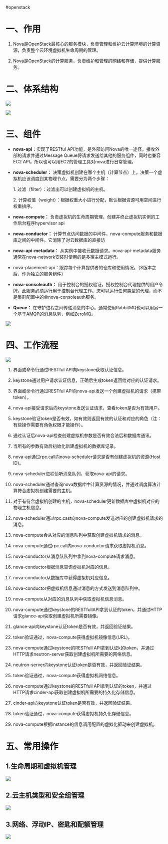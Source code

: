 #openstack

# 一、作用

1.  Nova是OpenStack最核心的服务模块，负责管理和维护云计算环境的计算资源，负责整个云环境虚拟机生命周期的管理。

2.  Nova是OpenStack的计算服务，负责维护和管理的网络和存储，提供计算服务。

# 二、体系结构

![](assets/OpenStack之Nova组件详解/image-20221127212938594.png)

![](assets/OpenStack之Nova组件详解/image-20221127212945257.png)

# 三、组件

*   **nova-api**：实现了RESTful API功能，是外部访问Nova的唯一途径。接收外部的请求并通过Message Queue将请求发送给其他的服务组件，同时也兼容EC2 API，所以也可以用EC2的管理工具对nova进行日常管理。

*   **nova-scheduler：** 决策虚拟机创建在哪个主机（计算节点）上。决策一个虚拟机应该调度到某物理节点，需要分为两个步骤：

    1. 过滤（filter）：过滤出可以创建虚拟机的主机。

    2\. 计算权值（weight）：根据权重大小进行分配，默认根据资源可用空间进行权重排序。

*   **nova-compute：** 负责虚拟机的生命周期管理，创建并终止虚拟机实例的工作后台程序hypervisor api

*   **nova-conductor：** 计算节点访问数据的中间件，nova-compute服务和数据库之间的中间件。它消除了对云数据库的直接访

*   **nova-api-metadata：** 从实例中接收元数据请求。nova-api-metadata服务通常在nova-network安装时使用的是多宿主模式运行。

*   nova-placement-api：跟踪每个计算提供者的仓库和使用情况。（S版本之后，作为独立的服务组件）

*   **nova-consoleauth：** 用于控制台的授权验证，授权控制台代理提供的用户令牌。此服务必须运行用于控制台代理工作。您可以运行任何类型的代理，而不是集群配置中的单nova-consoleauth服务。

*   **Queue：** 在守护进程之间传递消息的中心。通常使用RabbitMQ也可以用另一个基于AMQP的消息队列，例如ZeroMQ。

![](assets/OpenStack之Nova组件详解/image-20221127212952563.png)

# 四、工作流程

![](assets/OpenStack之Nova组件详解/image-20221127212958191.png)

1.  界面或命令行通过RESTful API向keystone获取认证信息。

2.  keystone通过用户请求认证信息，正确后生成token返回给对应的认证请求。

3.  界面或命令行通过RESTful API向nova-api发送一个创建虚拟机的请求（携带token）。

4.  nova-api接受请求后向keystone发送认证请求，查看token是否为有效用户。

5.  keystone验证token是否有效，如有效则返回有效的认证和对应的角色（注：有些操作需要有角色权限才能操作）。

6.  通过认证后nova-api检查创建虚拟机参数是否有效合法后和数据库通讯。

7.  当所有的参数有效后初始化新建虚拟机的数据库记录。

8.  nova-api通过rpc.call向nova-scheduler请求是否有创建虚拟机的资源(Host ID)。

9.  nova-scheduler进程侦听消息队列，获取nova-api的请求。

10. nova-scheduler通过查询nova数据库中计算资源的情况，并通过调度算法计算符合虚拟机创建需要的主机。

11. 对于有符合虚拟机创建的主机，nova-scheduler更新数据库中虚拟机对应的物理主机信息。

12. nova-scheduler通过rpc.cast向nova-compute发送对应的创建虚拟机请求的消息。

13. nova-compute会从对应的消息队列中获取创建虚拟机请求的消息。

14. nova-compute通过rpc.call向nova-conductor请求获取虚拟机消息。

15. nova-conductor从消息队队列中拿到nova-compute请求消息。

16. nova-conductor根据消息查询虚拟机对应的信息。

17. nova-conductor从数据库中获得虚拟机对应信息。

18. nova-conductor把虚拟机信息通过消息的方式发送到消息队列中。

19. nova-compute从对应的消息队列中获取虚拟机信息消息。

20. nova-compute通过keystone的RESTfullAPI拿到认证的token，并通过HTTP请求glance-api获取创建虚拟机所需要镜像。

21. glance-api向keystone认证token是否有效，并返回验证结果。

22. token验证通过，nova-compute获得虚拟机镜像信息(URL)。

23. nova-compute通过keystone的RESTfull API拿到认证k的token，并通过HTTP请求neutron-server获取创建虚拟机所需要的网络信息。

24. neutron-server向keystone认证token是否有效，并返回验证结果。

25. token验证通过，nova-compute获得虚拟机网络信息。

26. nova-compute通过keystone的RESTfull API拿到认证的token，并通过HTTP请求cinder-api获取创建虚拟机所需要的持久化存储信息。

27. cinder-api向keystone认证token是否有效，并返回验证结果。

28. token验证通过，nova-compute获得虚拟机持久化存储信息。

29. nova-compute根据instance的信息调用配置的虚拟化驱动来创建虚拟机。

# 五、常用操作

## 1.生命周期和虚拟机管理

![](assets/OpenStack之Nova组件详解/image-20221127213012479.png)

## 2.云主机类型和安全组管理

![](assets/OpenStack之Nova组件详解/image-20221127213020716.png)

## 3.网络、浮动IP、密匙和配额管理

![](assets/OpenStack之Nova组件详解/image-20221127213027237.png)
